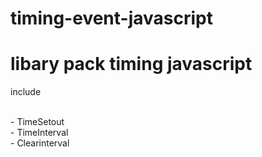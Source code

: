# timing-event-javascript

<h1> libary pack timing javascript </h1>

<p>include</p>
<br>
- TimeSetout
<br>
- TimeInterval
<br>
- Clearinterval
